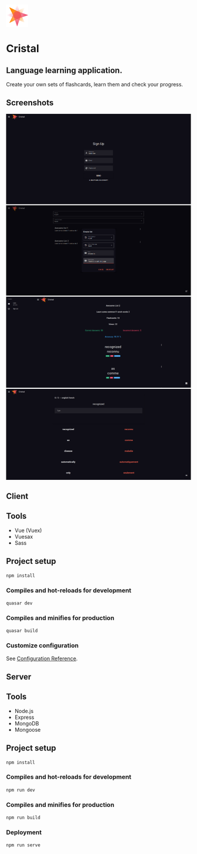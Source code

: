 <img src="./client/src/assets/logo.svg" width="60px"> 

# Cristal

## Language learning application.
Create your own sets of flashcards, learn them and check your progress.

## Screenshots

![sign-up](./client/preview/sign-up.png)
![create-list](./client/preview/create-list.png)
![list](./client/preview/list.png)
![quiz](./client/preview/quiz.png)

## Client

## Tools
* Vue (Vuex)
* Vuesax
* Sass

## Project setup
```
npm install
```

### Compiles and hot-reloads for development
```
quasar dev
```

### Compiles and minifies for production
```
quasar build
```
### Customize configuration
See [Configuration Reference](https://cli.vuejs.org/config/).

## Server

## Tools
* Node.js
* Express
* MongoDB
* Mongoose

## Project setup
```
npm install
```

### Compiles and hot-reloads for development
```
npm run dev
```

### Compiles and minifies for production
```
npm run build
```

### Deployment
```
npm run serve
```
